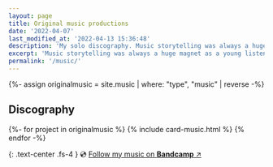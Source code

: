 ```yaml
---
layout: page
title: Original music productions
date: '2022-04-07'
last_modified_at: '2022-04-13 15:36:48'
description: 'My solo discography. Music storytelling was always a huge magnet as a young listener, hence why the concept album is my favorite medium as a composer.'
excerpt: 'Music storytelling was always a huge magnet as a young listener, hence why the concept album is my favorite medium as a composer.'
permalink: '/music/'
---
```

{%- assign originalmusic = site.music | where: "type", "music" | reverse -%}
<section class="m2m-entry my-5 pb-3">
  <h2 class="p-name text-center" id="original-music">Discography</h2>
  <div class="h-feed">
    <div class="card-group pb-3">
      <div class="row row-cols-1 row-cols-sm-2 g-4">
      {%- for project in originalmusic %}
      {% include card-music.html %}
      {% endfor -%}
      </div>
    </div>  
  </div>
</section>

{: .text-center .fs-4 }
💿 [Follow my music on **Bandcamp** ↗︎](https://music.minutestomidnight.co.uk)